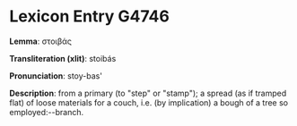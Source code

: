 # Lexicon Entry G4746

**Lemma**: στοιβάς

**Transliteration (xlit)**: stoibás

**Pronunciation**: stoy-bas'

**Description**:
from a primary  (to "step" or "stamp"); a spread (as if tramped flat) of loose materials for a couch, i.e. (by implication) a bough of a tree so employed:--branch.
